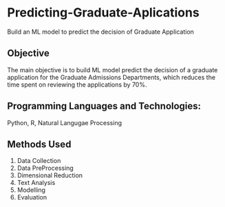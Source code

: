# Predicting-Graduate-Aplications
Build an ML model to predict the decision of Graduate Application 

## Objective
The main objective is to build ML model predict the decision of a graduate application  for the Graduate Admissions Departments, which reduces the time spent on reviewing the applications by 70%.

## Programming Languages and Technologies:
 Python, R, Natural Langugae Processing
 
 ## Methods Used
 1) Data Collection
 2) Data PreProcessing
 3) Dimensional Reduction
 4) Text Analysis
 5) Modelling
 6) Evaluation
 
